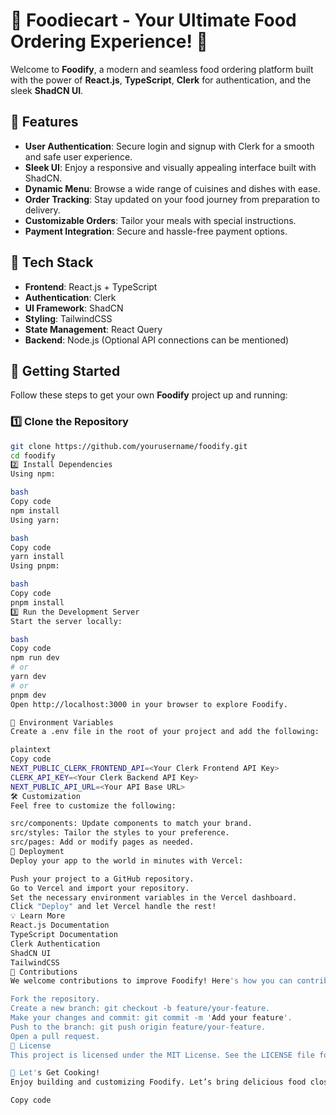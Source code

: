 # 🍔 Foodiecart - Your Ultimate Food Ordering Experience! 🍕  

Welcome to **Foodify**, a modern and seamless food ordering platform built with the power of **React.js**, **TypeScript**, **Clerk** for authentication, and the sleek **ShadCN UI**.  

## 🚀 Features  

- **User Authentication**: Secure login and signup with Clerk for a smooth and safe user experience.  
- **Sleek UI**: Enjoy a responsive and visually appealing interface built with ShadCN.  
- **Dynamic Menu**: Browse a wide range of cuisines and dishes with ease.  
- **Order Tracking**: Stay updated on your food journey from preparation to delivery.  
- **Customizable Orders**: Tailor your meals with special instructions.  
- **Payment Integration**: Secure and hassle-free payment options.  

## 🌟 Tech Stack  

- **Frontend**: React.js + TypeScript  
- **Authentication**: Clerk  
- **UI Framework**: ShadCN  
- **Styling**: TailwindCSS  
- **State Management**: React Query  
- **Backend**: Node.js (Optional API connections can be mentioned)  

## 🎉 Getting Started  

Follow these steps to get your own **Foodify** project up and running:  

### 1️⃣ Clone the Repository  

```bash  
git clone https://github.com/yourusername/foodify.git  
cd foodify  
2️⃣ Install Dependencies
Using npm:

bash
Copy code
npm install  
Using yarn:

bash
Copy code
yarn install  
Using pnpm:

bash
Copy code
pnpm install  
3️⃣ Run the Development Server
Start the server locally:

bash
Copy code
npm run dev  
# or
yarn dev  
# or
pnpm dev  
Open http://localhost:3000 in your browser to explore Foodify.

🔑 Environment Variables
Create a .env file in the root of your project and add the following:

plaintext
Copy code
NEXT_PUBLIC_CLERK_FRONTEND_API=<Your Clerk Frontend API Key>  
CLERK_API_KEY=<Your Clerk Backend API Key>  
NEXT_PUBLIC_API_URL=<Your API Base URL>  
🛠 Customization
Feel free to customize the following:

src/components: Update components to match your brand.
src/styles: Tailor the styles to your preference.
src/pages: Add or modify pages as needed.
🚀 Deployment
Deploy your app to the world in minutes with Vercel:

Push your project to a GitHub repository.
Go to Vercel and import your repository.
Set the necessary environment variables in the Vercel dashboard.
Click "Deploy" and let Vercel handle the rest!
💡 Learn More
React.js Documentation
TypeScript Documentation
Clerk Authentication
ShadCN UI
TailwindCSS
🤝 Contributions
We welcome contributions to improve Foodify! Here's how you can contribute:

Fork the repository.
Create a new branch: git checkout -b feature/your-feature.
Make your changes and commit: git commit -m 'Add your feature'.
Push to the branch: git push origin feature/your-feature.
Open a pull request.
📄 License
This project is licensed under the MIT License. See the LICENSE file for details.

🥳 Let's Get Cooking!
Enjoy building and customizing Foodify. Let’s bring delicious food closer to your users! 🍽

Copy code





